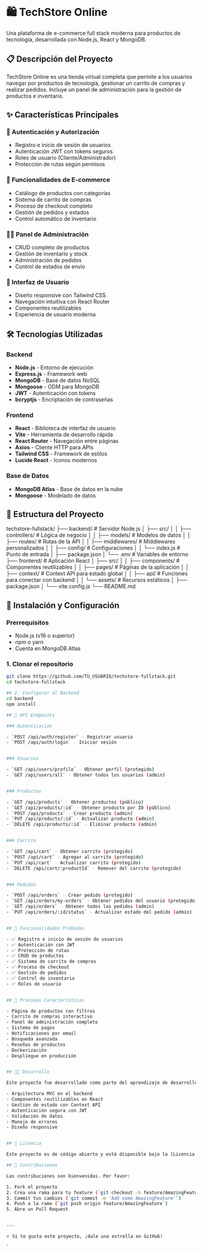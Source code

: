 # 🛍️ TechStore Online

Una plataforma de e-commerce full stack moderna para productos de tecnología, desarrollada con Node.js, React y MongoDB.

## 📋 Descripción del Proyecto

TechStore Online es una tienda virtual completa que permite a los usuarios navegar por productos de tecnología, gestionar un carrito de compras y realizar pedidos. Incluye un panel de administración para la gestión de productos e inventario.

## ✨ Características Principales

### 🔐 Autenticación y Autorización

- Registro e inicio de sesión de usuarios
- Autenticación JWT con tokens seguros
- Roles de usuario (Cliente/Administrador)
- Protección de rutas según permisos

### 🛒 Funcionalidades de E-commerce

- Catálogo de productos con categorías
- Sistema de carrito de compras
- Proceso de checkout completo
- Gestión de pedidos y estados
- Control automático de inventario

### 👨‍💼 Panel de Administración

- CRUD completo de productos
- Gestión de inventario y stock
- Administración de pedidos
- Control de estados de envío

### 🎨 Interfaz de Usuario

- Diseño responsive con Tailwind CSS
- Navegación intuitiva con React Router
- Componentes reutilizables
- Experiencia de usuario moderna

## 🛠️ Tecnologías Utilizadas


### Backend

- **Node.js** - Entorno de ejecución
- **Express.js** - Framework web
- **MongoDB** - Base de datos NoSQL
- **Mongoose** - ODM para MongoDB
- **JWT** - Autenticación con tokens
- **bcryptjs** - Encriptación de contraseñas

### Frontend

- **React** - Biblioteca de interfaz de usuario
- **Vite** - Herramienta de desarrollo rápida
- **React Router** - Navegación entre páginas
- **Axios** - Cliente HTTP para APIs
- **Tailwind CSS** - Framework de estilos
- **Lucide React** - Iconos modernos

### Base de Datos

- **MongoDB Atlas** - Base de datos en la nube
- **Mongoose** - Modelado de datos

## 📁 Estructura del Proyecto

techstore-fullstack/
├── backend/                 # Servidor Node.js
│   ├── src/
│   │   ├── controllers/     # Lógica de negocio
│   │   ├── models/         # Modelos de datos
│   │   ├── routes/         # Rutas de la API
│   │   ├── middlewares/    # Middlewares personalizados
│   │   ├── config/         # Configuraciones
│   │   └── index.js        # Punto de entrada
│   ├── package.json
│   └── .env                # Variables de entorno
├── frontend/               # Aplicación React
│   ├── src/
│   │   ├── components/     # Componentes reutilizables
│   │   ├── pages/          # Páginas de la aplicación
│   │   ├── context/        # Context API para estado global
│   │   ├── api/            # Funciones para conectar con backend
│   │   └── assets/         # Recursos estáticos
│   ├── package.json
│   └── vite.config.js
└── README.md

## 🚀 Instalación y Configuración

### Prerrequisitos

- Node.js (v16 o superior)
- npm o yarn
- Cuenta en MongoDB Atlas

### 1. Clonar el repositorio

```bash
git clone https://github.com/TU_USUARIO/techstore-fullstack.git
cd techstore-fullstack

## 2. Configurar el Backend
cd backend
npm install

## 🔗 API Endpoints

### Autenticación

- `POST /api/auth/register` - Registrar usuario
- `POST /api/auth/login` - Iniciar sesión


### Usuarios

- `GET /api/users/profile` - Obtener perfil (protegido)
- `GET /api/users/all` - Obtener todos los usuarios (admin)


### Productos

- `GET /api/products` - Obtener productos (público)
- `GET /api/products/:id` - Obtener producto por ID (público)
- `POST /api/products` - Crear producto (admin)
- `PUT /api/products/:id` - Actualizar producto (admin)
- `DELETE /api/products/:id` - Eliminar producto (admin)


### Carrito

- `GET /api/cart` - Obtener carrito (protegido)
- `POST /api/cart` - Agregar al carrito (protegido)
- `PUT /api/cart` - Actualizar carrito (protegido)
- `DELETE /api/cart/:productId` - Remover del carrito (protegido)


### Pedidos

- `POST /api/orders` - Crear pedido (protegido)
- `GET /api/orders/my-orders` - Obtener pedidos del usuario (protegido)
- `GET /api/orders` - Obtener todos los pedidos (admin)
- `PUT /api/orders/:id/status` - Actualizar estado del pedido (admin)


## 🧪 Funcionalidades Probadas

- ✅ Registro e inicio de sesión de usuarios
- ✅ Autenticación con JWT
- ✅ Protección de rutas
- ✅ CRUD de productos
- ✅ Sistema de carrito de compras
- ✅ Proceso de checkout
- ✅ Gestión de pedidos
- ✅ Control de inventario
- ✅ Roles de usuario


## 🚧 Próximas Características

- Página de productos con filtros
- Carrito de compras interactivo
- Panel de administración completo
- Sistema de pagos
- Notificaciones por email
- Búsqueda avanzada
- Reseñas de productos
- Dockerización
- Despliegue en producción


## 👨‍💻 Desarrollo

Este proyecto fue desarrollado como parte del aprendizaje de desarrollo full stack, implementando las mejores prácticas de:

- Arquitectura MVC en el backend
- Componentes reutilizables en React
- Gestión de estado con Context API
- Autenticación segura con JWT
- Validación de datos
- Manejo de errores
- Diseño responsive


## 📄 Licencia

Este proyecto es de código abierto y está disponible bajo la [Licencia MIT](LICENSE).

## 🤝 Contribuciones

Las contribuciones son bienvenidas. Por favor:

1. Fork el proyecto
2. Crea una rama para tu feature (`git checkout -b feature/AmazingFeature`)
3. Commit tus cambios (`git commit -m 'Add some AmazingFeature'`)
4. Push a la rama (`git push origin feature/AmazingFeature`)
5. Abre un Pull Request


---

⭐ Si te gusta este proyecto, ¡dale una estrella en GitHub!

`

```

